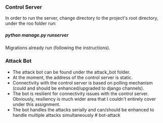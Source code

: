 ### Control Server
In order to run the server, change directory to the 
project's root directory, under the roo folder run:
##### python manage.py runserver

Migrations already run (following the instructions).


### Attack Bot
* The attack bot can be found under the attack_bot folder.
* At the moment, the address of the control server is static.
* Connectivity with the control server is based on polling 
mechanism (could and should be enhanced/upgraded to django channels).
* The bot is resilient for connectivity issues with the control server.
Obviously, resiliency is much wider area that I couldn't entirely cover under this assignment.
* The bot handles the attacks serially and can/should be enhanced to handle multiple attacks simultaneously  # bot-attack

